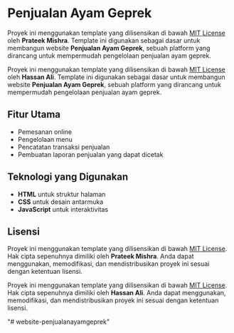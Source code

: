 # Penjualan Ayam Geprek

Proyek ini menggunakan template yang dilisensikan di bawah [MIT License](LICENSE) oleh **Prateek Mishra**. Template ini digunakan sebagai dasar untuk membangun website **Penjualan Ayam Geprek**, sebuah platform yang dirancang untuk mempermudah pengelolaan penjualan ayam geprek.

Proyek ini menggunakan template yang dilisensikan di bawah [MIT License](LICENSE) oleh **Hassan Ali**. Template ini digunakan sebagai dasar untuk membangun website **Penjualan Ayam Geprek**, sebuah platform yang dirancang untuk mempermudah pengelolaan penjualan ayam geprek.

## Fitur Utama
- Pemesanan online
- Pengelolaan menu
- Pencatatan transaksi penjualan
- Pembuatan laporan penjualan yang dapat dicetak

## Teknologi yang Digunakan
- **HTML** untuk struktur halaman
- **CSS** untuk desain antarmuka
- **JavaScript** untuk interaktivitas

## Lisensi
Proyek ini menggunakan template yang dilisensikan di bawah [MIT License](LICENSE). Hak cipta sepenuhnya dimiliki oleh **Prateek Mishra**. Anda dapat menggunakan, memodifikasi, dan mendistribusikan proyek ini sesuai dengan ketentuan lisensi.

Proyek ini menggunakan template yang dilisensikan di bawah [MIT License](LICENSE). Hak cipta sepenuhnya dimiliki oleh **Hassan Ali**. Anda dapat menggunakan, memodifikasi, dan mendistribusikan proyek ini sesuai dengan ketentuan lisensi.

"# website-penjualanayamgeprek" 
